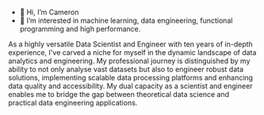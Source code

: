- 👋 Hi, I’m Cameron
- 👀 I’m interested in machine learning, data engineering, functional programming and high performance.

As a highly versatile Data Scientist and Engineer with ten years of in-depth experience, I've carved a niche for myself in the dynamic landscape of data analytics and engineering. My professional journey is distinguished by my ability to not only analyse vast datasets but also to engineer robust data solutions, implementing scalable data processing platforms and enhancing data quality and accessibility. My dual capacity as a scientist and engineer enables me to bridge the gap between theoretical data science and practical data engineering applications.
